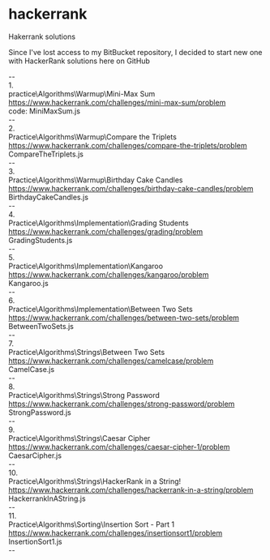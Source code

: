 # hackerrank
Hakerrank solutions


Since I've lost access to my BitBucket repository, I decided to start new one with HackerRank solutions here on GitHub

--<br/>
1.<br/>
practice\Algorithms\Warmup\Mini-Max Sum<br/>
https://www.hackerrank.com/challenges/mini-max-sum/problem<br/>
code: MiniMaxSum.js<br/>
--<br/>
2.<br/>
Practice\Algorithms\Warmup\Compare the Triplets<br/>
https://www.hackerrank.com/challenges/compare-the-triplets/problem<br/>
CompareTheTriplets.js<br/>
--<br/>
3.<br/>
Practice\Algorithms\Warmup\Birthday Cake Candles<br/>
https://www.hackerrank.com/challenges/birthday-cake-candles/problem<br/>
BirthdayCakeCandles.js<br/>
--<br/>
4.<br/>
Practice\Algorithms\Implementation\Grading Students<br/>
https://www.hackerrank.com/challenges/grading/problem<br/>
GradingStudents.js<br/>
--<br/>
5.<br/>
Practice\Algorithms\Implementation\Kangaroo<br/>
https://www.hackerrank.com/challenges/kangaroo/problem<br/>
Kangaroo.js<br/>
--<br/>
6.<br/>
Practice\Algorithms\Implementation\Between Two Sets<br/>
https://www.hackerrank.com/challenges/between-two-sets/problem<br/>
BetweenTwoSets.js<br/>
--<br/>
7.<br/>
Practice\Algorithms\Strings\Between Two Sets<br/>
https://www.hackerrank.com/challenges/camelcase/problem<br/>
CamelCase.js<br/>
--<br/>
8.<br/>
Practice\Algorithms\Strings\Strong Password<br/>
https://www.hackerrank.com/challenges/strong-password/problem<br/>
StrongPassword.js<br/>
--<br/>
9.<br/>
Practice\Algorithms\Strings\Caesar Cipher<br/>
https://www.hackerrank.com/challenges/caesar-cipher-1/problem<br/>
CaesarCipher.js<br/>
--<br/>
10.<br/>
Practice\Algorithms\Strings\HackerRank in a String!<br/>
https://www.hackerrank.com/challenges/hackerrank-in-a-string/problem<br/>
HackerrankInAString.js<br/>
--<br/>
11.<br/>
Practice\Algorithms\Sorting\Insertion Sort - Part 1<br/>
https://www.hackerrank.com/challenges/insertionsort1/problem<br/>
InsertionSort1.js<br/>
--<br/>
